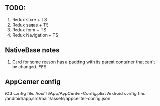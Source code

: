 ## TODO:

1. Redux store + TS
2. Redux sagas + TS
3. Redux form + TS
4. Redux Navigation + TS

## NativeBase notes

1. Card for some reason has a padding with its parent container that can't be changed. FFS

## AppCenter config

iOS config file: /ios/TSApp/AppCenter-Config.plist
Android config file: /android/app/src/main/assets/appcenter-config.json
